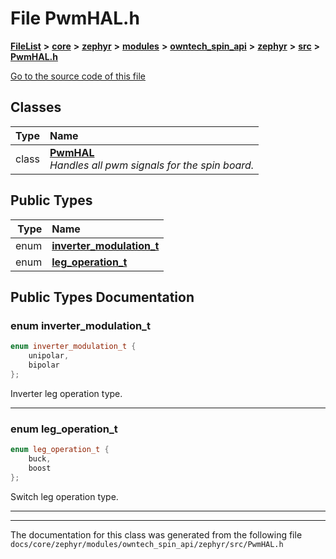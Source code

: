 

# File PwmHAL.h



[**FileList**](files.md) **>** [**core**](dir_771164b9325b04f1442f7a3ffa8ecb89.md) **>** [**zephyr**](dir_09002e7ce91f09aeb040dfd1861a47f4.md) **>** [**modules**](dir_6d0fb8ab814c517e7f155fb837e32f72.md) **>** [**owntech\_spin\_api**](dir_87330bcbf7fe698536ea5946c1b90585.md) **>** [**zephyr**](dir_83abe2f3de580445b50d57f614c989e1.md) **>** [**src**](dir_b0a9bfd1c37d418dc07d30cb79a776da.md) **>** [**PwmHAL.h**](PwmHAL_8h.md)

[Go to the source code of this file](PwmHAL_8h_source.md)


















## Classes

| Type | Name |
| ---: | :--- |
| class | [**PwmHAL**](classPwmHAL.md) <br>_Handles all pwm signals for the spin board._  |


## Public Types

| Type | Name |
| ---: | :--- |
| enum  | [**inverter\_modulation\_t**](#enum-inverter_modulation_t)  <br> |
| enum  | [**leg\_operation\_t**](#enum-leg_operation_t)  <br> |
















































## Public Types Documentation




### enum inverter\_modulation\_t 


```C++
enum inverter_modulation_t {
    unipolar,
    bipolar
};
```



Inverter leg operation type. 


        

<hr>



### enum leg\_operation\_t 


```C++
enum leg_operation_t {
    buck,
    boost
};
```



Switch leg operation type. 


        

<hr>

------------------------------
The documentation for this class was generated from the following file `docs/core/zephyr/modules/owntech_spin_api/zephyr/src/PwmHAL.h`


